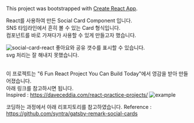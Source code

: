 This project was bootstrapped with [Create React App](https://github.com/facebook/create-react-app).

React를 사용하여 만든 Social Card Component 입니다.<br>
SNS 타임라인에서 흔히 볼 수 있는 Card 형식입니다.<br>
컴포넌트를 바로 가져다가 사용할 수 있게 만들고자 했습니다.<br>

![social-card-react](./image/social-card-react.jpg)
좋아요와 공유 갯수를 표시할 수 있습니다.<br>
svg 처리는 잘 해내지 못했습니다.<br><br>

이 프로젝트는 "6 Fun React Project You Can Build Today"에서 영감을 받아 만들어졌습니다.<br>
아래 링크를 참고하시면 됩니다.<br>
Inspired : 
https://daveceddia.com/react-practice-projects/
![example](./image/example.jpg)
<br>

코딩하는 과정에서 아래 리포지토리를 참고하였습니다.
Reference : 
https://github.com/syntra/gatsby-remark-social-cards


